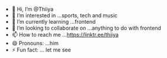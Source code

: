 - 👋 Hi, I’m @Thiiya
- 👀 I’m interested in ...sports, tech and music
- 🌱 I’m currently learning ...frontend
- 💞️ I’m looking to collaborate on ...anything to do with frontend
- 📫 How to reach me ...https://linktr.ee/thiiya
- 😄 Pronouns: ...him
- ⚡ Fun fact: ... let me see

<!---
Thiiya/Thiiya is a ✨ special ✨ repository because its `README.md` (this file) appears on your GitHub profile.
You can click the Preview link to take a look at your changes.
--->
